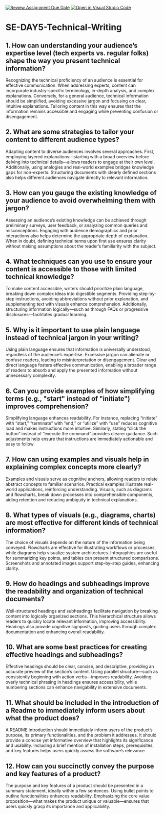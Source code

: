 [![Review Assignment Due Date](https://classroom.github.com/assets/deadline-readme-button-22041afd0340ce965d47ae6ef1cefeee28c7c493a6346c4f15d667ab976d596c.svg)](https://classroom.github.com/a/zsAR-pyY)
[![Open in Visual Studio Code](https://classroom.github.com/assets/open-in-vscode-2e0aaae1b6195c2367325f4f02e2d04e9abb55f0b24a779b69b11b9e10269abc.svg)](https://classroom.github.com/online_ide?assignment_repo_id=18561216&assignment_repo_type=AssignmentRepo)
# SE-DAY5-Technical-Writing
## 1. How can understanding your audience’s expertise level (tech experts vs. regular folks) shape the way you present technical information?
Recognizing the technical proficiency of an audience is essential for effective communication. When addressing experts, content can incorporate industry-specific terminology, in-depth analysis, and complex explanations. Conversely, for a general audience, technical information should be simplified, avoiding excessive jargon and focusing on clear, intuitive explanations. Tailoring content in this way ensures that the information remains accessible and engaging while preventing confusion or disengagement.
## 2. What are some strategies to tailor your content to different audience types?
Adapting content to diverse audiences involves several approaches. First, employing layered explanations—starting with a broad overview before delving into technical details—allows readers to engage at their own level. Additionally, using analogies and real-world examples bridges knowledge gaps for non-experts. Structuring documents with clearly defined sections also helps different audiences navigate directly to relevant information.
## 3. How can you gauge the existing knowledge of your audience to avoid overwhelming them with jargon?
Assessing an audience’s existing knowledge can be achieved through preliminary surveys, user feedback, or analyzing common queries and misconceptions. Engaging with audience demographics and prior interactions also helps determine the appropriate depth of explanation. When in doubt, defining technical terms upon first use ensures clarity without making assumptions about the reader’s familiarity with the subject.
## 4. What techniques can you use to ensure your content is accessible to those with limited technical knowledge?
To make content accessible, writers should prioritize plain language, breaking down complex ideas into digestible segments. Providing step-by-step instructions, avoiding abbreviations without prior explanation, and supplementing text with visuals enhance comprehension. Additionally, structuring information logically—such as through FAQs or progressive disclosures—facilitates gradual learning.
## 5. Why is it important to use plain language instead of technical jargon in your writing?
Using plain language ensures that information is universally understood, regardless of the audience’s expertise. Excessive jargon can alienate or confuse readers, leading to misinterpretation or disengagement. Clear and direct language fosters effective communication, enabling a broader range of readers to absorb and apply the presented information without unnecessary complexity.
## 6. Can you provide examples of how simplifying terms (e.g., "start" instead of "initiate") improves comprehension?
Simplifying language enhances readability. For instance, replacing “initiate” with “start,” “terminate” with “end,” or “utilize” with “use” reduces cognitive load and makes instructions more intuitive. Similarly, stating “click the button” instead of “execute the command” provides clearer guidance. Such adjustments help ensure that instructions are immediately actionable and easy to follow.
## 7. How can using examples and visuals help in explaining complex concepts more clearly?
Examples and visuals serve as cognitive anchors, allowing readers to relate abstract concepts to familiar scenarios. Practical examples illustrate real-world applications, reinforcing understanding. Visuals, such as diagrams and flowcharts, break down processes into comprehensible components, aiding retention and reducing ambiguity in technical explanations.
## 8. What types of visuals (e.g., diagrams, charts) are most effective for different kinds of technical information?
The choice of visuals depends on the nature of the information being conveyed. Flowcharts are effective for illustrating workflows or processes, while diagrams help visualize system architectures. Infographics are useful for summarizing key points, and tables can present structured comparisons. Screenshots and annotated images support step-by-step guides, enhancing clarity.
## 9. How do headings and subheadings improve the readability and organization of technical documents?
Well-structured headings and subheadings facilitate navigation by breaking content into logically organized sections. This hierarchical structure allows readers to quickly locate relevant information, improving accessibility. Headings also provide cognitive signposts, guiding users through complex documentation and enhancing overall readability.
## 10. What are some best practices for creating effective headings and subheadings?
Effective headings should be clear, concise, and descriptive, providing an accurate preview of the section’s content. Using parallel structure—such as consistently beginning with action verbs—improves readability. Avoiding overly technical phrasing in headings ensures accessibility, while numbering sections can enhance navigability in extensive documents.
## 11. What should be included in the introduction of a Readme to immediately inform users about what the product does?
A README introduction should immediately inform users of the product’s purpose, its primary functionalities, and the problem it addresses. It should provide a concise yet informative overview that highlights its significance and usability. Including a brief mention of installation steps, prerequisites, and key features helps users quickly assess the software’s relevance.
## 12. How can you succinctly convey the purpose and key features of a product?
The purpose and key features of a product should be presented in a summary statement, ideally within a few sentences. Using bullet points to outline functionalities enhances readability. Emphasizing the core value proposition—what makes the product unique or valuable—ensures that users quickly grasp its importance and applicability.